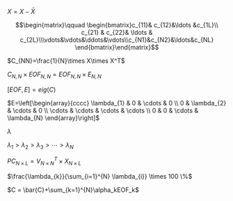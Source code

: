 $X = X-\bar{X}$



$$\begin{matrix}\qquad \begin{bmatrix}c_{11}& c_{12}&\ldots &c_{1L}\\ c_{21} & c_{22}& \ldots & c_{2L}\\\vdots&\vdots&\ddots&\vdots\\c_{N1}&c_{N2}&\ldots&c_{NL} \end{bmatrix}\end{matrix}$$





$C_{NN}=\frac{1}{N}\times X\times X^T$





$C_{N, N} \times EOF_{N, N}=EOF_{N, N} \times E_{N,N}$





$[EOF,E] = eig(C)$





$E=\left[\begin{array}{cccc}
\lambda_{1} & 0 & \cdots & 0 \\
0 & \lambda_{2} & \cdots & 0 \\
\cdots & \cdots & \cdots & \cdots \\
0 & 0 & \cdots & \lambda_{N}
\end{array}\right]$



$\lambda$



$\lambda_1>\lambda_2>\lambda_3 >\cdots>\lambda_N$





$P C_{N\times L}=V_{N \times N}^{T} \times X_{N\times L}$



$\frac{\lambda_{k}}{\sum_{i=1}^{N} \lambda_{i}} \times 100 \%$



$C = \bar{C}+\sum_{k=1}^{N}\alpha_kEOF_k$